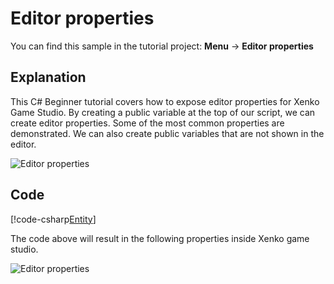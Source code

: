 # Editor properties
You can find this sample in the tutorial project: **Menu** -> **Editor properties** 

## Explanation
This C# Beginner tutorial covers how to expose editor properties for Xenko Game Studio. By creating a public variable at the top of our script, we can create editor properties. Some of the most common properties are demonstrated. We can also create public variables that are not shown in the editor.

![Editor properties](media/editor-properties2.png)

## Code
[!code-csharp[Entity](..\..\..\..\xenko\samples\Tutorials\CSharpBeginner\CSharpBeginner\CSharpBeginner.Game\Code\PropertiesDEmo.cs)]

The code above will result in the following properties inside Xenko game studio.

![Editor properties](media/editor-properties.png)